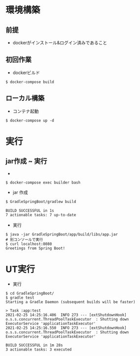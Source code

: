 # 環境構築

## 前提
- dockerがインストール&ログイン済みであること

## 初回作業

- dockerビルド

```
$ docker-compose build
```

## ローカル構築
- コンテナ起動

```
$ docker-compose up -d
```

# 実行

## jar作成 ~ 実行

- 

```
$ docker-compose exec builder bash
```

- jar 作成

``` sh
$ GradleSpringBoot/gradlew build

BUILD SUCCESSFUL in 1s
7 actionable tasks: 7 up-to-date
```

- 実行

```
$ java -jar GradleSpringBoot/app/build/libs/app.jar
# 別コンソールで実行
$ curl localhost:8080
Greetings from Spring Boot!
```

# UT実行

- 実行

```
$ cd GradleSpringBoot/
$ gradle test
Starting a Gradle Daemon (subsequent builds will be faster)

> Task :app:test
2021-02-25 14:25:16.406  INFO 273 --- [extShutdownHook] o.s.s.concurrent.ThreadPoolTaskExecutor  : Shutting down ExecutorService 'applicationTaskExecutor'
2021-02-25 14:25:16.550  INFO 273 --- [extShutdownHook] o.s.s.concurrent.ThreadPoolTaskExecutor  : Shutting down ExecutorService 'applicationTaskExecutor'

BUILD SUCCESSFUL in 1m 28s
3 actionable tasks: 3 executed
```
